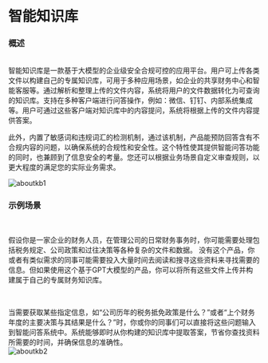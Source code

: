 # 智能知识库

### 概述
<br/>
智能知识库是一款基于大模型的企业级安全合规可控的应用平台。用户可上传各类文件以构建自己的专属知识库，可用于多种应用场景，如企业的共享财务中心和智能客服等。通过解析和整理上传的文件内容，系统将用户的文件数据转化为可查询的知识库。支持在多种客户端进行问答操作，例如：微信、钉钉、内部系统集成等。用户可通过这些客户端对知识库中的内容提问，系统将根据上传的文件内容提供答案。

<br/>

此外，内置了敏感词和违规词汇的检测机制，通过该机制，产品能预防回答含有不合规内容的问题，以确保系统的合规性和安全性。这个特性使其提供智能问答功能的同时，也兼顾到了信息安全的考量。您还可以根据业务场景自定义审查规则，以更大程度的满足您的实际业务需求。
<br/>

![aboutkb1](https://docimages.blob.core.chinacloudapi.cn/images/Console/KB/aboutkb1.png)

### 示例场景
<br/>

假设你是一家企业的财务人员，在管理公司的日常财务事务时，你可能需要处理包括税务规定、公司政策和过往决策等各种复杂的文件和数据。
没有这个产品，你或者有类似需求的同事可能需要投入大量时间去阅读和搜寻这些资料来寻找需要的信息。但如果使用这个基于GPT大模型的产品，你可以将所有这些文件上传并构建属于自己的专属财务知识库。

<br/>

当需要获取某些指定信息，如“公司历年的税务抵免政策是什么？”或者“上个财务年度的主要决策与其结果是什么？”时，你或你的同事们可以直接将这些问题输入到智能问答系统中。系统能够即时从你构建的知识库中提取答案，节省你查找资料所需要的时间，并确保信息的准确性。
<br/>
![aboutkb2](https://docimages.blob.core.chinacloudapi.cn/images/Console/KB/aboutkb2.png)